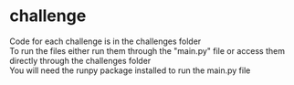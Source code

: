 # challenge

Code for each challenge is in the challenges folder
<br>To run the files either run them through the "main.py" file or access them directly through the challenges folder
<br>You will need the runpy package installed to run the main.py file
